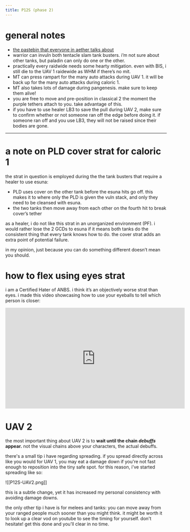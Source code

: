 ```yaml
---
title: P12S (phase 2)
---
```


# general notes
- [the pastebin that everyone in aether talks about](https://pastebin.com/gc93tBFY)
- warrior can invuln both tentacle slam tank busters. i’m not sure about other tanks, but paladin can only do one or the other.
- practically every raidwide needs some hearty mitigation. even with BIS, i still die to the UAV 1 raidewide as WHM if there’s no mit.
- MT can press rampart for the many auto attacks during UAV 1. it will be back up for the many auto attacks during caloric 1.
- MT also takes lots of damage during pangenesis. make sure to keep them alive!
- you are free to move and pre-position in classical 2 the moment the purple tethers attach to you. take advantage of this.
- if you have to use healer LB3 to save the pull during UAV 2, make sure to confirm whether or not someone ran off the edge before doing it. if someone ran off and you use LB3, they will not be raised since their bodies are gone.
---
# a note on PLD cover strat for caloric 1
the strat in question is employed during the the tank busters that require a healer to use esuna:

- PLD uses cover on the other tank before the esuna hits go off. this makes it to where only the PLD is given the vuln stack, and only they need to be cleansed with esuna.
- the two tanks then move away from each other on the fourth hit to break cover’s tether

as a healer, i do not like this strat in an unorganized environment (PF). i would rather lose the 2 GCDs to esuna if it means both tanks do the consistent thing that every tank knows how to do. the cover strat adds an extra point of potential failure.

in my opinion, just because you can do something different doesn’t mean you should.

# how to flex using eyes strat
i am a Certified Hater of ANBS. i think it’s an objectively worse strat than eyes. i made this video showcasing how to use your eyeballs to tell which person is closer:

<iframe width="560" height="315" src="https://www.youtube.com/embed/Vzo7x1kFZFk?si=Zzp9qnHIhMyz4VIT" title="YouTube video player" frameborder="0" allow="accelerometer; autoplay; clipboard-write; encrypted-media; gyroscope; picture-in-picture; web-share" allowfullscreen></iframe>

# UAV 2
the most important thing about UAV 2 is to **wait until the chain *debuffs* appear.** not the visual chains above your characters, the actual debuffs.

there's a small tip i have regarding spreading. if you spread directly across like you would for UAV 1, you may eat a damage down if you're not fast enough to reposition into the tiny safe spot. for this reason, i've started spreading like so:

![[P12S-UAV2.png]]

this is a subtle change, yet it has increased my personal consistency with avoiding damage downs.

the only other tip i have is for melees and tanks: you can move away from your ranged people much sooner than you might think. it might be worth it to look up a clear vod on youtube to see the timing for yourself. don't hesitate! get this done and you'll clear in no time.